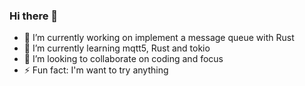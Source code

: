 ### Hi there 👋

<!--
**iamazy/iamazy** is a ✨ _special_ ✨ repository because its `README.md` (this file) appears on your GitHub profile.

Here are some ideas to get you started:

- 🔭 I’m currently working on implement a message queue with Rust
- 🌱 I’m currently learning mqtt5, Rust and tokio
- 👯 I’m looking to collaborate on coding and lose weight
- 🤔 I’m looking for help with ...
- 💬 Ask me about ...
- 📫 How to reach me: ...
- 😄 Pronouns: ...
- ⚡ Fun fact: ...
-->

- 🔭 I’m currently working on implement a message queue with Rust
- 🌱 I’m currently learning mqtt5, Rust and tokio
- 👯 I’m looking to collaborate on coding and focus
- ⚡ Fun fact: I'm want to try anything
